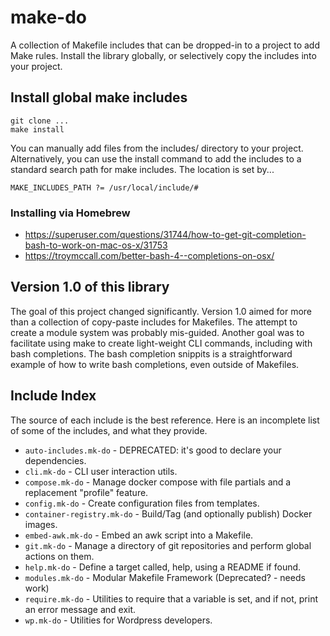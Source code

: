 # make-do

A collection of Makefile includes that can be dropped-in to a project to add Make rules. Install the library globally, or selectively copy the includes into your project.

## Install global make includes

```
git clone ...
make install
```

You can manually add files from the includes/ directory to your project. Alternatively, you can use the install command to add the includes to a standard search path for make includes. The location is set by...
```make
MAKE_INCLUDES_PATH ?= /usr/local/include/#
```

### Installing via Homebrew


- https://superuser.com/questions/31744/how-to-get-git-completion-bash-to-work-on-mac-os-x/31753
- https://troymccall.com/better-bash-4--completions-on-osx/

## Version 1.0 of this library

The goal of this project changed significantly. Version 1.0 aimed for more than a collection of copy-paste includes for Makefiles. The attempt to create a module system was probably mis-guided. Another goal was to facilitate using make to create light-weight CLI commands, including with bash completions. The bash completion snippits is a straightforward example of how to write bash completions, even outside of Makefiles.

## Include Index

The source of each include is the best reference. Here is an incomplete list of some of the includes, and what they provide.

* `auto-includes.mk-do` - DEPRECATED: it's good to declare your dependencies.
* `cli.mk-do` - CLI user interaction utils.
* `compose.mk-do` - Manage docker compose with file partials and a replacement "profile" feature.
* `config.mk-do` - Create configuration files from templates.
* `container-registry.mk-do` - Build/Tag (and optionally publish) Docker images.
* `embed-awk.mk-do` - Embed an awk script into a Makefile.
* `git.mk-do` - Manage a directory of git repositories and perform global actions on them.
* `help.mk-do` - Define a target called, help, using a README if found.
* `modules.mk-do` - Modular Makefile Framework (Deprecated? - needs work)
* `require.mk-do` - Utilities to require that a variable is set, and if not, print an error message and exit.
* `wp.mk-do` - Utilities for Wordpress developers.
